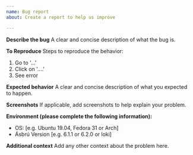 ```yaml
---
name: Bug report
about: Create a report to help us improve

---
```


**Describe the bug**
A clear and concise description of what the bug is.

**To Reproduce**
Steps to reproduce the behavior:
1. Go to '...'
2. Click on '....'
3. See error

**Expected behavior**
A clear and concise description of what you expected to happen.

**Screenshots**
If applicable, add screenshots to help explain your problem.

**Environment (please complete the following information):**
 - OS: [e.g. Ubuntu 19.04, Fedora 31 or Arch]
 - Ásbrú Version [e.g. 6.1.1 or 6.2.0 or loki]

**Additional context**
Add any other context about the problem here.
